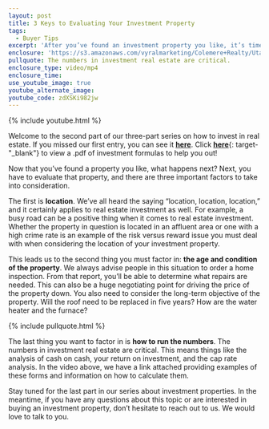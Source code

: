 ```yaml
---
layout: post
title: 3 Keys to Evaluating Your Investment Property
tags:
  - Buyer Tips
excerpt: 'After you’ve found an investment property you like, it’s time to evaluate that property. Here are three keys to evaluating an investment property.'
enclosure: 'https://s3.amazonaws.com/vyralmarketing/Colemere+Realty/Utah+Real+Estate+Investment+Properties+Part+2.mp4'
pullquote: The numbers in investment real estate are critical.
enclosure_type: video/mp4
enclosure_time:
use_youtube_image: true
youtube_alternate_image:
youtube_code: zdXSKi982jw
---
```



{% include youtube.html %}

Welcome to the second part of our three-part series on how to invest in real estate. If you missed our first entry, you can see it [**here**](http://colemererealtyvideoblog.com/considering-an-investment-property-part-1.html). Click **[here](https://drive.google.com/file/d/0B2GvIfUP4V3RTThQdm9lLTNTalE/view?usp=sharing)**{: target-"_blank"} to view a .pdf of investment formulas to help you out!

Now that you’ve found a property you like, what happens next? Next, you have to evaluate that property, and there are three important factors to take into consideration.&nbsp;

The first is **location**. We’ve all heard the saying “location, location, location,” and it certainly applies to real estate investment as well. For example, a busy road can be a positive thing when it comes to real estate investment. Whether the property in question is located in an affluent area or one with a high crime rate is an example of the risk versus reward issue you must deal with when considering the location of your investment property. &nbsp;

This leads us to the second thing you must factor in: **the age and condition of the property**. We always advise people in this situation to order a home inspection. From that report, you’ll be able to determine what repairs are needed. This can also be a huge negotiating point for driving the price of the property down. You also need to consider the long-term objective of the property. Will the roof need to be replaced in five years? How are the water heater and the furnace?

{% include pullquote.html %}

The last thing you want to factor in is **how to run the numbers**. The numbers in investment real estate are critical. This means things like the analysis of cash on cash, your return on investment, and the cap rate analysis. In the video above, we have a link attached providing examples of these forms and information on how to calculate them.

Stay tuned for the last part in our series about investment properties. In the meantime, if you have any questions about this topic or are interested in buying an investment property, don’t hesitate to reach out to us. We would love to talk to you.&nbsp;